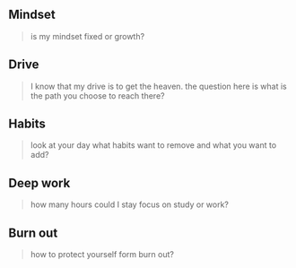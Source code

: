 
## Mindset

> is my mindset fixed or growth?


## Drive

> I know that my drive is to get the heaven. the question here is what is the path you choose to reach there?



## Habits

> look at your day what habits want to remove and what you want to add?


## Deep work

> how many hours could I stay focus on study or work?


## Burn out

> how to protect yourself form burn out?